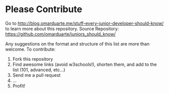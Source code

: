 Please Contribute
=================
Go to http://blog.omarduarte.me/stuff-every-junior-developer-should-know/ to learn more about this repository.
Source Repository: https://github.com/omarduarte/juniors_should_know/

Any suggestions on the format and structure of this list are more than welcome.
To contribute:
   1. Fork this repository
   2. Find awesome links (avoid w3schools!), shorten them, and add to the list (101, advanced, etc...)
   3. Send me a pull request
   4. ...
   5. Profit!

